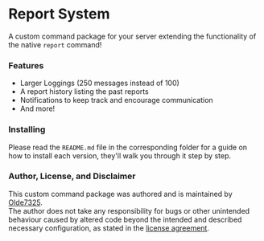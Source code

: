 # Report System
A custom command package for your server extending the functionality of the native `report` command!

### Features
* Larger Loggings (250 messages instead of 100)
* A report history listing the past reports
* Notifications to keep track and encourage communication
* And more!

### Installing
Please read the `README.md` file in the corresponding folder for a guide on how to install each version, they'll walk you through it step by step.

### Author, License, and Disclaimer
This custom command package was authored and is maintained by [Olde7325](https://github.com/Olde7325).  
The author does not take any responsibility for bugs or other unintended behaviour caused by altered code beyond the intended and described necessary configuration, as stated in the [license agreement](../LICENSE).
